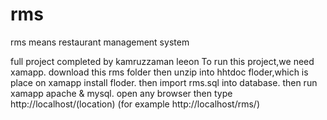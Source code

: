 # rms
rms means restaurant management system

full project completed by kamruzzaman leeon
To run this project,we need xamapp.
download this rms folder then unzip into hhtdoc floder,which is place on xamapp install floder.
then import rms.sql into database.
then run xamapp apache & mysql.
open any browser then type http://localhost/(location) (for example http://localhost/rms/)
